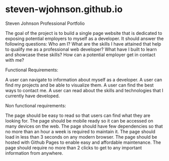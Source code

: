 # steven-wjohnson.github.io
Steven Johnson Professional Portfolio

The goal of the project is to build a single page website that is dedicated to exposing potential employers to myself as a developer. It should answer the following questions: Who am I? What are the skills I have attained that help to qualify me as a professional web developer? What have I built to learn and showcase these skills? How can a potential employer get in contact with me?

Functional Requirements:

A user can navigate to information about myself as a developer.
A user can find my projects and be able to visualize them.
A user can find the best ways to contact me.
A user can read about the skills and technologies that I currently have developed.

Non functional requirements:

The page should be easy to read so that users can find what they are looking for.
The page should be mobile ready so it can be accessed on many devices on the web.
The page should have few dependencies so that no more than an hour a week is required to maintain it. 
The page should load in less than 3 seconds on any modern browser.
The page should be hosted with Github Pages to enable easy and affordable maintenance.
The page should require no more than 2 clicks to get to any important information from anywhere. 




